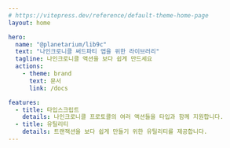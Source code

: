 ```yaml
---
# https://vitepress.dev/reference/default-theme-home-page
layout: home

hero:
  name: "@planetarium/lib9c"
  text: "나인크로니클 써드파티 앱을 위한 라이브러리"
  tagline: 나인크로니클 액션을 보다 쉽게 만드세요
  actions:
    - theme: brand
      text: 문서
      link: /docs

features:
  - title: 타입스크립트
    details: 나인크로니클 프로토콜의 여러 액션들을 타입과 함께 지원합니다.
  - title: 유틸리티
    details: 트랜잭션을 보다 쉽게 만들기 위한 유틸리티를 제공합니다.
---
```

